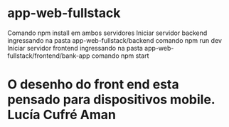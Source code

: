 # app-web-fullstack
Comando npm install em ambos servidores
Iniciar servidor backend ingressando na pasta app-web-fullstack/backend comando npm run dev
Iniciar servidor frontend ingressando na pasta app-web-fullstack/frontend/bank-app comando npm start

O desenho do front end esta pensado para dispositivos mobile. 
Lucía Cufré Aman
=======


